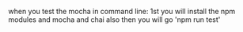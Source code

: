 when you test the mocha in command  line:
 1st you will install the npm modules and mocha and chai also 
 then you will go 'npm run test' 
